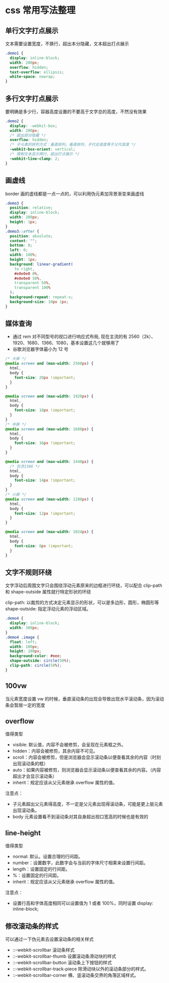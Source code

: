 # css 常用写法整理

## 单行文字打点展示

文本需要设置宽度，不换行，超出本分隐藏，文本超出打点展示

```css
.demo1 {
  display: inline-block;
  width: 200px;
  overflow: hidden;
  text-overflow: ellipsis;
  white-space: nowrap;
}
```

## 多行文字打点展示

要明确是多少行，容器高度设置的不要高于文字总的高度，不然没有效果

```css
.demo2 {
  display: -webkit-box;
  width: 200px;
  /* 超出部分隐藏 */
  overflow: hidden;
  /* 子元素的排列方式：垂直排列，垂直排列，子代总高度等于父代高度 */
  -webkit-box-orient: vertical;
  /* 限制文本显示两行，超出打点展示 */
  -webkit-line-clamp: 2;
}
```

## 画虚线

border 画的虚线都是一点一点的，可以利用伪元素加背景渐变来画虚线

```css
.demo3 {
  position: relative;
  display: inline-block;
  width: 200px;
  height: 1px;
}
.demo3::after {
  position: absolute;
  content: "";
  bottom: 0;
  left: 0;
  width: 100%;
  height: 1px;
  background: linear-gradient(
    to right,
    #e0e0e0 0%,
    #e0e0e0 50%,
    transparent 50%,
    transparent 100%
  );
  background-repeat: repeat-x;
  background-size: 10px 1px;
}
```

## 媒体查询

- 通过 rem 对不同型号的视口进行响应式布局, 现在主流的有 2560（2k）、1920、1680、1366、1080，基本设置这几个就够用了
- 谷歌浏览器字体最小为 12 号

```css
/* 大屏 */
@media screen and (max-width: 2560px) {
  html,
  body {
    font-size: 20px !important;
  }
}

@media screen and (max-width: 1920px) {
  html,
  body {
    font-size: 18px !important;
  }
}
/* 中屏 */
@media screen and (max-width: 1680px) {
  html,
  body {
    font-size: 16px !important;
  }
}

@media screen and (max-width: 1440px) {
  /* 包含1366 */
  html,
  body {
    font-size: 14px !important;
  }
}
/* 小屏 */
@media screen and (max-width: 1280px) {
  html,
  body {
    font-size: 12px !important;
  }
}

@media screen and (max-width: 1024px) {
  html,
  body {
    font-size: 8px !important;
  }
}
```

## 文字不规则环绕

文字浮动后周围文字只会围绕浮动元素原来的边框进行环绕，可以配合 clip-path 和 shape-outside 属性就行特定形状的环绕

clip-path: 以裁剪的方式决定元素显示的形状，可以是多边形，圆形，椭圆形等
shape-outside: 指定浮动元素的浮动区域。

```css
.demo4 {
  display: inline-block;
  width: 300px;
}
.demo4 .image {
  float: left;
  width: 100px;
  height: 100px;
  background-color: #eee;
  shape-outside: circle(50%);
  clip-path: circle(50%);
}
```

## 100vw

当元素宽度设置 vw 的时候，垂直滚动条的出现会导致出现水平滚动条，因为滚动条会暂居一定的宽度

## overflow

值得类型

- visible: 默认值，内容不会被修剪，会呈现在元素框之外。
- hidden：内容会被修剪，其余内容不可见。
- scroll：内容会被修剪，但是浏览器会显示滚动条以便查看其余的内容（时刻出现滚动条的框）
- auto：如果内容被修剪，则浏览器会显示滚动条以便查看其余的内容。（内容超出才会显示滚动条）
- inherit：规定应该从父元素继承 overflow 属性的值。

注意点：

- 子元素超出父元素得高度，不一定是父元素出现得滚动条，可能是更上层元素出现滚动条。
- body 元素设置看不到滚动条对其自身超出视口宽高的时候也是有效的

## line-height

值得类型

- normal: 默认。设置合理的行间距。
- number：设置数字，此数字会与当前的字体尺寸相乘来设置行间距。
- length：设置固定的行间距。
- %：设置固定的行间距。
- inherit：规定应该从父元素继承 overflow 属性的值。

注意点：

- 设置行高和字体高度相同可以设置值为 1 或者 100%，同时设置 display: inline-block;

## 修改滚动条的样式

可以通过一下伪元素去设置滚动条的相关样式

- ::-webkit-scrollbar 滚动条样式
- ::-webkit-scrollbar-thumb 设置滚动条滑动块的样式
- ::-webkit-scrollbar-button 滚动条上下按钮的样式
- ::-webkit-scrollbar-track-piece 除滑动块以外的滚动条部分的样式。
- ::-webkit-scrollbar-corner 横、竖滚动条交界的角落区域样式。
